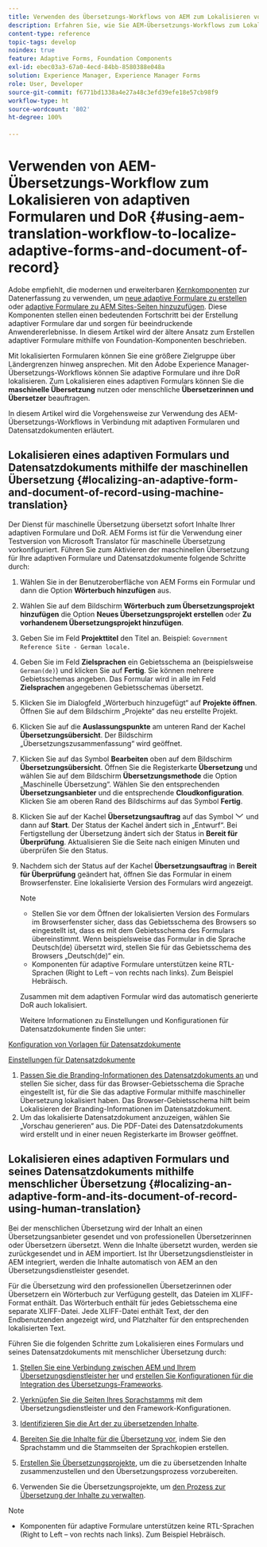 ```yaml
---
title: Verwenden des Übersetzungs-Workflows von AEM zum Lokalisieren von adaptiven Formularen und Datensatzdokumenten
description: Erfahren Sie, wie Sie AEM-Übersetzungs-Workflows zum Lokalisieren von adaptiven Formularen und Datensatzdokumenten verwenden.
content-type: reference
topic-tags: develop
noindex: true
feature: Adaptive Forms, Foundation Components
exl-id: ebec03a3-67a0-4ecd-84bb-8580388e048a
solution: Experience Manager, Experience Manager Forms
role: User, Developer
source-git-commit: f6771bd1338a4e27a48c3efd39efe18e57cb98f9
workflow-type: ht
source-wordcount: '802'
ht-degree: 100%

---
```


# Verwenden von AEM-Übersetzungs-Workflow zum Lokalisieren von adaptiven Formularen und DoR {#using-aem-translation-workflow-to-localize-adaptive-forms-and-document-of-record}

<span class="preview"> Adobe empfiehlt, die modernen und erweiterbaren [Kernkomponenten](https://experienceleague.adobe.com/docs/experience-manager-core-components/using/adaptive-forms/introduction.html?lang=de) zur Datenerfassung zu verwenden, um [neue adaptive Formulare zu erstellen](/help/forms/using/create-an-adaptive-form-core-components.md) oder [adaptive Formulare zu AEM Sites-Seiten hinzuzufügen](/help/forms/using/create-or-add-an-adaptive-form-to-aem-sites-page.md). Diese Komponenten stellen einen bedeutenden Fortschritt bei der Erstellung adaptiver Formulare dar und sorgen für beeindruckende Anwendererlebnisse. In diesem Artikel wird der ältere Ansatz zum Erstellen adaptiver Formulare mithilfe von Foundation-Komponenten beschrieben. </span>

Mit lokalisierten Formularen können Sie eine größere Zielgruppe über Ländergrenzen hinweg ansprechen. Mit den Adobe Experience Manager-Übersetzungs-Workflows können Sie adaptive Formulare und ihre DoR lokalisieren. Zum Lokalisieren eines adaptiven Formulars können Sie die **maschinelle Übersetzung** nutzen oder menschliche **Übersetzerinnen und Übersetzer** beauftragen.

In diesem Artikel wird die Vorgehensweise zur Verwendung des AEM-Übersetzungs-Workflows in Verbindung mit adaptiven Formularen und Datensatzdokumenten erläutert.

## Lokalisieren eines adaptiven Formulars und Datensatzdokuments mithilfe der maschinellen Übersetzung {#localizing-an-adaptive-form-and-document-of-record-using-machine-translation}

Der Dienst für maschinelle Übersetzung übersetzt sofort Inhalte Ihrer adaptiven Formulare und DoR. AEM Forms ist für die Verwendung einer Testversion von Microsoft Translator für maschinelle Übersetzung vorkonfiguriert. Führen Sie zum Aktivieren der maschinellen Übersetzung für Ihre adaptiven Formulare und Datensatzdokumente folgende Schritte durch:

1. Wählen Sie in der Benutzeroberfläche von AEM Forms ein Formular und dann die Option **Wörterbuch hinzufügen** aus.
1. Wählen Sie auf dem Bildschirm **Wörterbuch zum Übersetzungsprojekt hinzufügen** die Option **Neues Übersetzungsprojekt erstellen** oder **Zu vorhandenem Übersetzungsprojekt hinzufügen**.
1. Geben Sie im Feld **Projekttitel** den Titel an. Beispiel: `Government Reference Site - German locale.`
1. Geben Sie im Feld **Zielsprachen** ein Gebietsschema an (beispielsweise `German(de)`) und klicken Sie auf **Fertig**. Sie können mehrere Gebietsschemas angeben. Das Formular wird in alle im Feld **Zielsprachen** angegebenen Gebietsschemas übersetzt.
1. Klicken Sie im Dialogfeld „Wörterbuch hinzugefügt“ auf **Projekte öffnen**. Öffnen Sie auf dem Bildschirm „Projekte“ das neu erstellte Projekt.
1. Klicken Sie auf die **Auslassungspunkte** am unteren Rand der Kachel **Übersetzungsübersicht**. Der Bildschirm „Übersetzungszusammenfassung“ wird geöffnet.
1. Klicken Sie auf das Symbol **Bearbeiten** oben auf dem Bildschirm **Übersetzungsübersicht**. Öffnen Sie die Registerkarte **Übersetzung** und wählen Sie auf dem Bildschirm **Übersetzungsmethode** die Option „Maschinelle Übersetzung“. Wählen Sie den entsprechenden **Übersetzungsanbieter** und die entsprechende **Cloudkonfiguration**. Klicken Sie am oberen Rand des Bildschirms auf das Symbol **Fertig**.
1. Klicken Sie auf der Kachel **Übersetzungsauftrag** auf das Symbol ![aem62forms_downarrow](assets/aem62forms_downarrow.png) und dann auf **Start**. Der Status der Kachel ändert sich in „Entwurf“. Bei Fertigstellung der Übersetzung ändert sich der Status in **Bereit für Überprüfung**. Aktualisieren Sie die Seite nach einigen Minuten und überprüfen Sie den Status.
1. Nachdem sich der Status auf der Kachel **Übersetzungsauftrag** in **Bereit für Überprüfung** geändert hat, öffnen Sie das Formular in einem Browserfenster. Eine lokalisierte Version des Formulars wird angezeigt.

   >[!NOTE]
   >
   >* Stellen Sie vor dem Öffnen der lokalisierten Version des Formulars im Browserfenster sicher, dass das Gebietsschema des Browsers so eingestellt ist, dass es mit dem Gebietsschema des Formulars übereinstimmt. Wenn beispielsweise das Formular in die Sprache Deutsch(de) übersetzt wird, stellen Sie für das Gebietsschema des Browsers „Deutsch(de)“ ein.
   >* Komponenten für adaptive Formulare unterstützen keine RTL-Sprachen (Right to Left – von rechts nach links). Zum Beispiel Hebräisch.

   Zusammen mit dem adaptiven Formular wird das automatisch generierte DoR auch lokalisiert.

   Weitere Informationen zu Einstellungen und Konfigurationen für Datensatzdokumente finden Sie unter:

[Konfiguration von Vorlagen für Datensatzdokumente](/help/forms/using/generate-document-of-record-for-non-xfa-based-adaptive-forms.md#p-document-of-record-template-configuration-p)

[Einstellungen für Datensatzdokumente](/help/forms/using/generate-document-of-record-for-non-xfa-based-adaptive-forms.md#p-document-of-record-settings-p)

1. [Passen Sie die Branding-Informationen des Datensatzdokuments an](/help/forms/using/generate-document-of-record-for-non-xfa-based-adaptive-forms.md) und stellen Sie sicher, dass für das Browser-Gebietsschema die Sprache eingestellt ist, für die Sie das adaptive Formular mithilfe maschineller Übersetzung lokalisiert haben. Das Browser-Gebietsschema hilft beim Lokalisieren der Branding-Informationen im Datensatzdokument.
1. Um das lokalisierte Datensatzdokument anzuzeigen, wählen Sie „Vorschau generieren“ aus. Die PDF-Datei des Datensatzdokuments wird erstellt und in einer neuen Registerkarte im Browser geöffnet.

## Lokalisieren eines adaptiven Formulars und seines Datensatzdokuments mithilfe menschlicher Übersetzung {#localizing-an-adaptive-form-and-its-document-of-record-using-human-translation}

Bei der menschlichen Übersetzung wird der Inhalt an einen Übersetzungsanbieter gesendet und von professionellen Übersetzerinnen oder Übersetzern übersetzt. Wenn die Inhalte übersetzt wurden, werden sie zurückgesendet und in AEM importiert. Ist Ihr Übersetzungsdienstleister in AEM integriert, werden die Inhalte automatisch von AEM an den Übersetzungsdienstleister gesendet.

Für die Übersetzung wird den professionellen Übersetzerinnen oder Übersetzern ein Wörterbuch zur Verfügung gestellt, das Dateien im XLIFF-Format enthält. Das Wörterbuch enthält für jedes Gebietsschema eine separate XLIFF-Datei. Jede XLIFF-Datei enthält Text, der den Endbenutzenden angezeigt wird, und Platzhalter für den entsprechenden lokalisierten Text.

Führen Sie die folgenden Schritte zum Lokalisieren eines Formulars und seines Datensatzdokuments mit menschlicher Übersetzung durch:

1. [Stellen Sie eine Verbindung zwischen AEM und Ihrem Übersetzungsdienstleister her](/help/sites-administering/tc-tic.md) und [erstellen Sie Konfigurationen für die Integration des Übersetzungs-Frameworks](/help/sites-administering/tc-tic.md).

1. [Verknüpfen Sie die Seiten Ihres Sprachstamms](/help/sites-administering/tc-tic.md) mit dem Übersetzungsdienstleister und den Framework-Konfigurationen.

1. [Identifizieren Sie die Art der zu übersetzenden Inhalte](/help/sites-administering/tc-rules.md).

1. [Bereiten Sie die Inhalte für die Übersetzung vor](/help/sites-administering/tc-prep.md), indem Sie den Sprachstamm und die Stammseiten der Sprachkopien erstellen.

1. [Erstellen Sie Übersetzungsprojekte](/help/sites-administering/tc-manage.md), um die zu übersetzenden Inhalte zusammenzustellen und den Übersetzungsprozess vorzubereiten.

1. Verwenden Sie die Übersetzungsprojekte, um [den Prozess zur Übersetzung der Inhalte zu verwalten](/help/sites-administering/tc-manage.md).

>[!NOTE]
>
>* Komponenten für adaptive Formulare unterstützen keine RTL-Sprachen (Right to Left – von rechts nach links). Zum Beispiel Hebräisch.
>
